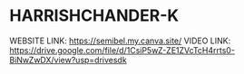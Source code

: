 # HARRISHCHANDER-K
WEBSITE LINK:
https://semibel.my.canva.site/
VIDEO LINK:
https://drive.google.com/file/d/1CsiP5wZ-ZE1ZVcTcH4rrts0-BiNwZwDX/view?usp=drivesdk
